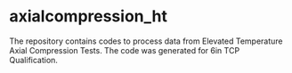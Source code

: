 # axialcompression_ht
The repository contains codes to process data from Elevated Temperature Axial Compression Tests. The code was generated for 6in TCP Qualification.

